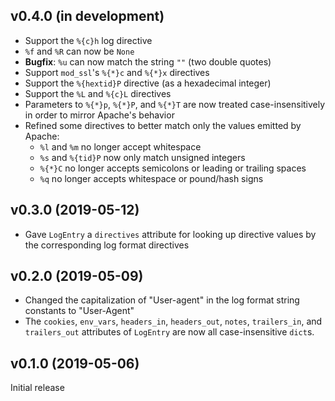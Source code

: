 v0.4.0 (in development)
-----------------------
- Support the `%{c}h` log directive
- `%f` and `%R` can now be `None`
- **Bugfix**: `%u` can now match the string `""` (two double quotes)
- Support `mod_ssl`'s `%{*}c` and `%{*}x` directives
- Support the `%{hextid}P` directive (as a hexadecimal integer)
- Support the `%L` and `%{c}L` directives
- Parameters to `%{*}p`, `%{*}P`, and `%{*}T` are now treated
  case-insensitively in order to mirror Apache's behavior
- Refined some directives to better match only the values emitted by Apache:
    - `%l` and `%m` no longer accept whitespace
    - `%s` and `%{tid}P` now only match unsigned integers
    - `%{*}C` no longer accepts semicolons or leading or trailing spaces
    - `%q` no longer accepts whitespace or pound/hash signs

v0.3.0 (2019-05-12)
-------------------
- Gave `LogEntry` a `directives` attribute for looking up directive values by
  the corresponding log format directives

v0.2.0 (2019-05-09)
-------------------
- Changed the capitalization of "User-agent" in the log format string constants
  to "User-Agent"
- The `cookies`, `env_vars`, `headers_in`, `headers_out`, `notes`,
  `trailers_in`, and `trailers_out` attributes of `LogEntry` are now all
  case-insensitive `dict`s.

v0.1.0 (2019-05-06)
-------------------
Initial release
